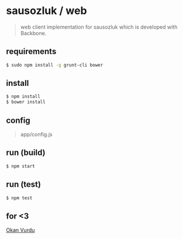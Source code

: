 # sausozluk / web

> web client implementation for sausozluk which is developed with Backbone.

## requirements

```sh
$ sudo npm install -g grunt-cli bower
```

## install

```sh
$ npm install
$ bower install
```

## config

> app/config.js

## run (build)

```sh
$ npm start
```

## run (test)

```sh
$ npm test
```

## for <3

[Okan Vurdu](http://github.com/okan)